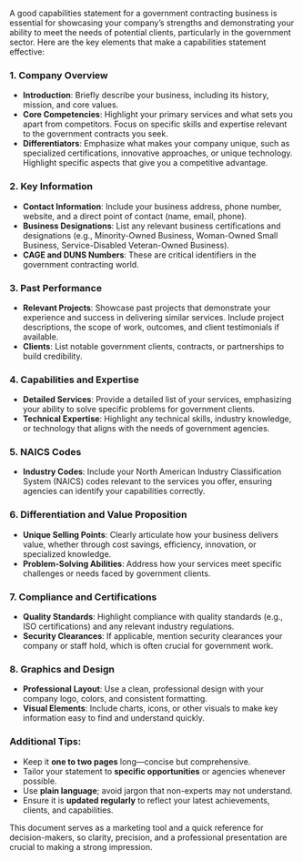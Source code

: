 A good capabilities statement for a government contracting business is essential for showcasing your company’s strengths and demonstrating your ability to meet the needs of potential clients, particularly in the government sector. Here are the key elements that make a capabilities statement effective:

### 1. **Company Overview**
   - **Introduction**: Briefly describe your business, including its history, mission, and core values.
   - **Core Competencies**: Highlight your primary services and what sets you apart from competitors. Focus on specific skills and expertise relevant to the government contracts you seek.
   - **Differentiators**: Emphasize what makes your company unique, such as specialized certifications, innovative approaches, or unique technology. Highlight specific aspects that give you a competitive advantage.

### 2. **Key Information**
   - **Contact Information**: Include your business address, phone number, website, and a direct point of contact (name, email, phone).
   - **Business Designations**: List any relevant business certifications and designations (e.g., Minority-Owned Business, Woman-Owned Small Business, Service-Disabled Veteran-Owned Business).
   - **CAGE and DUNS Numbers**: These are critical identifiers in the government contracting world.

### 3. **Past Performance**
   - **Relevant Projects**: Showcase past projects that demonstrate your experience and success in delivering similar services. Include project descriptions, the scope of work, outcomes, and client testimonials if available.
   - **Clients**: List notable government clients, contracts, or partnerships to build credibility.

### 4. **Capabilities and Expertise**
   - **Detailed Services**: Provide a detailed list of your services, emphasizing your ability to solve specific problems for government clients.
   - **Technical Expertise**: Highlight any technical skills, industry knowledge, or technology that aligns with the needs of government agencies.

### 5. **NAICS Codes**
   - **Industry Codes**: Include your North American Industry Classification System (NAICS) codes relevant to the services you offer, ensuring agencies can identify your capabilities correctly.

### 6. **Differentiation and Value Proposition**
   - **Unique Selling Points**: Clearly articulate how your business delivers value, whether through cost savings, efficiency, innovation, or specialized knowledge.
   - **Problem-Solving Abilities**: Address how your services meet specific challenges or needs faced by government clients.

### 7. **Compliance and Certifications**
   - **Quality Standards**: Highlight compliance with quality standards (e.g., ISO certifications) and any relevant industry regulations.
   - **Security Clearances**: If applicable, mention security clearances your company or staff hold, which is often crucial for government work.

### 8. **Graphics and Design**
   - **Professional Layout**: Use a clean, professional design with your company logo, colors, and consistent formatting.
   - **Visual Elements**: Include charts, icons, or other visuals to make key information easy to find and understand quickly.

### **Additional Tips:**
- Keep it **one to two pages** long—concise but comprehensive.
- Tailor your statement to **specific opportunities** or agencies whenever possible.
- Use **plain language**; avoid jargon that non-experts may not understand.
- Ensure it is **updated regularly** to reflect your latest achievements, clients, and capabilities.

This document serves as a marketing tool and a quick reference for decision-makers, so clarity, precision, and a professional presentation are crucial to making a strong impression.
